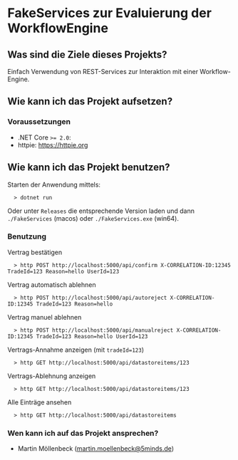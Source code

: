 # FakeServices zur Evaluierung der WorkflowEngine

## Was sind die Ziele dieses Projekts?

Einfach Verwendung von REST-Services zur Interaktion mit einer Workflow-Engine.

## Wie kann ich das Projekt aufsetzen?

### Voraussetzungen

*   .NET Core `>= 2.0`:
*   httpie: https://httpie.org

## Wie kann ich das Projekt benutzen?

Starten der Anwendung mittels:

```shell
  > dotnet run
```

Oder unter `Releases` die entsprechende Version laden und dann `./FakeServices`
(macos) oder `./FakeServices.exe` (win64).

### Benutzung

Vertrag bestätigen

```shell
  > http POST http://localhost:5000/api/confirm X-CORRELATION-ID:12345 TradeId=123 Reason=hello UserId=123
```

Vertrag automatisch ablehnen

```shell
  > http POST http://localhost:5000/api/autoreject X-CORRELATION-ID:12345 TradeId=123 Reason=hello
```

Vertrag manuel ablehnen

```shell
  > http POST http://localhost:5000/api/manualreject X-CORRELATION-ID:12345 TradeId=123 Reason=hello UserId=123
```

Vertrags-Annahme anzeigen (mit `tradeId=123`)

```shell
  > http GET http://localhost:5000/api/datastoreitems/123
```

Vertrags-Ablehnung anzeigen

```shell
  > http GET http://localhost:5000/api/datastoreitems/123
```

Alle Einträge ansehen

```shell
  > http GET http://localhost:5000/api/datastoreitems
```

### Wen kann ich auf das Projekt ansprechen?

*   Martin Möllenbeck (martin.moellenbeck@5minds.de)
